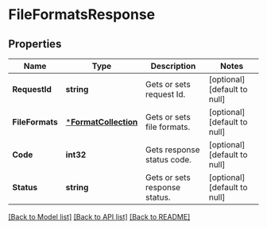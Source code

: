 # FileFormatsResponse

## Properties
Name | Type | Description | Notes
------------ | ------------- | ------------- | -------------
**RequestId** | **string** | Gets or sets request Id. | [optional] [default to null]
**FileFormats** | [***FormatCollection**](FormatCollection.md) | Gets or sets file formats. | [optional] [default to null]
**Code** | **int32** | Gets response status code. | [optional] [default to null]
**Status** | **string** | Gets or sets response status. | [optional] [default to null]

[[Back to Model list]](../README.md#documentation-for-models) [[Back to API list]](../README.md#documentation-for-api-endpoints) [[Back to README]](../README.md)


